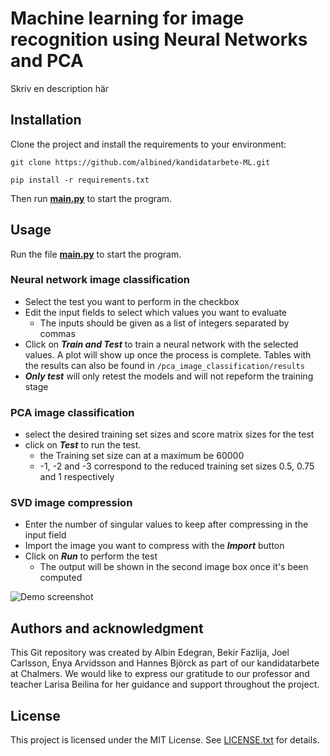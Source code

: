 # Machine learning for image recognition using Neural Networks and PCA

Skriv en description här

## Installation
Clone the project and install the requirements to your environment:

`git clone https://github.com/albined/kandidatarbete-ML.git`

`pip install -r requirements.txt`

Then run **[main.py](main.py)** to start the program.

## Usage

Run the file **[main.py](main.py)** to start the program. 

### Neural network image classification
- Select the test you want to perform in the checkbox
- Edit the input fields to select which values you want to evaluate
  - The inputs should be given as a list of integers separated by commas
- Click on _**Train and Test**_ to train a neural network with the selected values. A plot will show up once the process is 
complete. Tables with the results can also be found in `/pca_image_classification/results`
- _**Only test**_ will only retest the models and will not repeform the training stage

### PCA image classification
- select the desired training set sizes and score matrix sizes for the test
- click on _**Test**_ to run the test. 
  - the Training set size can at a maximum be 60000
  - -1, -2 and -3 correspond to the reduced training set sizes 0.5, 0.75 and 1 respectively

### SVD image compression
- Enter the number of singular values to keep after compressing in the input field
- Import the image you want to compress with the _**Import**_ button
- Click on _**Run**_ to perform the test
  - The output will be shown in the second image box once it's been computed


![Demo screenshot](övrigt/demo.png)


## Authors and acknowledgment
This Git repository was created by Albin Edegran, Bekir Fazlija, Joel Carlsson,
Enya Arvidsson and Hannes Björck as part of our kandidatarbete at Chalmers.
We would like to express our gratitude 
to our professor and teacher Larisa Beilina for her guidance and support
throughout the project. 

## License
This project is licensed under the MIT License. See [LICENSE.txt](LICENSE.txt) for details. 